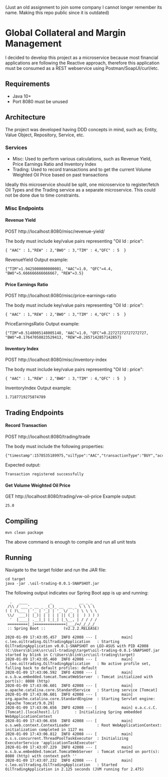 (Just an old assignment to join some company I cannot longer remember its name. Making this repo public since it is outdated)
# Global Collateral and Margin Management
I decided to develop this project as a microservice because most financial applications are following the Reactive approach, therefore this application must be consumed as a REST webservice using Postman/SoapUI/curl/etc.

## Requirements
- Java 10+
- Port 8080 must be unused

## Architecture
The project was developed having DDD concepts in mind, such as; Entity, Value Object, Repository, Service, etc.

### Services
- Misc: Used to perform various calculations, such as Revenue Yield, Price Earnings Ratio and Inventory Index
- Trading: Used to record transactions and to get the current Volume Weighted Oil Price based on past transactions

Ideally this microservice should be split, one microservice to register/fetch Oil Types and the Trading service as a separate microservice. This could not be done due to time constraints.

### Misc Endpoints
#### Revenue Yield
POST http://localhost:8080/misc/revenue-yield/

The body must include key/value pairs representing "Oil Id : price":

```
{ "AAC" : 1,"REW" : 2,"BWO" : 3,"TIM" : 4,"QFC" : 5  }
```
RevenueYield Output example:
```
{"TIM"=1.9425000000000001, "AAC"=1.0, "QFC"=4.4, "BWO"=5.666666666666667, "REW"=3.5}
```
#### Price Earnings Ratio
POST http://localhost:8080/misc/price-earnings-ratio

The body must include key/value pairs representing "Oil Id : price":

```
{ "AAC" : 1,"REW" : 2,"BWO" : 3,"TIM" : 4,"QFC" : 5  }
```
PriceEarningsRatio Output example:
```
{"TIM"=0.5148005148005148, "AAC"=1.0, "QFC"=0.22727272727272727, "BWO"=0.17647058823529413, "REW"=0.2857142857142857}
```
#### Inventory Index
POST http://localhost:8080/misc/inventory-index

The body must include key/value pairs representing "Oil Id : price":

```
{ "AAC" : 1,"REW" : 2,"BWO" : 3,"TIM" : 4,"QFC" : 5  }
```
InventoryIndex Output example:
```
1.7187719275874789
```
## Trading Endpoints
#### Record Transaction
POST http://localhost:8080/trading/trade

The body must include the following properties:

```
{"timestamp":1578535189975,"oilType":"AAC","transactionType":"BUY","accountId":1234567890,"qty":12,"price":25}
```
Expected output:
```
Transaction registered successfully
```
#### Get Volume Weighted Oil Price
GET http://localhost:8080/trading/vw-oil-price
Example output:
```
25.0
```
## Compiling
```
mvn clean package
```
The above command is enough to compile and run all unit tests
## Running
Navigate to the target folder and run the JAR file:
```
cd target
java -jar .\oil-trading-0.0.1-SNAPSHOT.jar
```
The following output indicates our Spring Boot app is up and running:
```
  .   ____          _            __ _ _
 /\\ / ___'_ __ _ _(_)_ __  __ _ \ \ \ \
( ( )\___ | '_ | '_| | '_ \/ _` | \ \ \ \
 \\/  ___)| |_)| | | | | || (_| |  ) ) ) )
  '  |____| .__|_| |_|_| |_\__, | / / / /
 =========|_|==============|___/=/_/_/_/
 :: Spring Boot ::        (v2.2.2.RELEASE)

2020-01-09 17:43:05.457  INFO 42008 --- [           main] c.leo.oiltrading.OilTradingApplication   : Starting OilTradingApplication v0.0.1-SNAPSHOT on LEO-ASUS with PID 42008 (C:\Users\blink\src\oil-trading\target\oil-trading-0.0.1-SNAPSHOT.jar started by blink in C:\Users\blink\src\oil-trading\target)
2020-01-09 17:43:05.460  INFO 42008 --- [           main] c.leo.oiltrading.OilTradingApplication   : No active profile set, falling back to default profiles: default
2020-01-09 17:43:06.592  INFO 42008 --- [           main] o.s.b.w.embedded.tomcat.TomcatWebServer  : Tomcat initialized with port(s): 8080 (http)
2020-01-09 17:43:06.601  INFO 42008 --- [           main] o.apache.catalina.core.StandardService   : Starting service [Tomcat]
2020-01-09 17:43:06.601  INFO 42008 --- [           main] org.apache.catalina.core.StandardEngine  : Starting Servlet engine: [Apache Tomcat/9.0.29]
2020-01-09 17:43:06.656  INFO 42008 --- [           main] o.a.c.c.C.[Tomcat].[localhost].[/]       : Initializing Spring embedded WebApplicationContext
2020-01-09 17:43:06.656  INFO 42008 --- [           main] o.s.web.context.ContextLoader            : Root WebApplicationContext: initialization completed in 1127 ms
2020-01-09 17:43:06.812  INFO 42008 --- [           main] o.s.s.concurrent.ThreadPoolTaskExecutor  : Initializing ExecutorService 'applicationTaskExecutor'
2020-01-09 17:43:07.229  INFO 42008 --- [           main] o.s.b.w.embedded.tomcat.TomcatWebServer  : Tomcat started on port(s): 8080 (http) with context path ''
2020-01-09 17:43:07.232  INFO 42008 --- [           main] c.leo.oiltrading.OilTradingApplication   : Started OilTradingApplication in 2.125 seconds (JVM running for 2.475)
```

